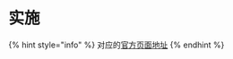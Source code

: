 # 实施

{% hint style="info" %}
对应的[官方页面地址](https://contributing.bitwarden.com/architecture/clients/services/implementation)
{% endhint %}
